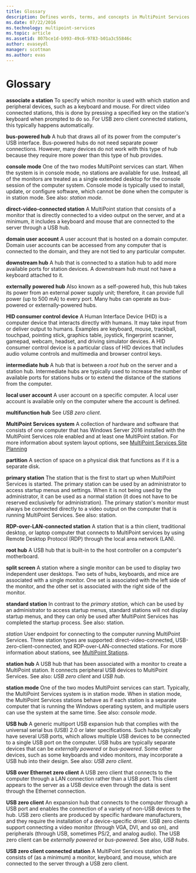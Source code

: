 ```yaml
---
title: Glossary
description: Defines words, terms, and concepts in MultiPoint Services
ms.date: 07/22/2016
ms.technology: multipoint-services
ms.topic: article
ms.assetid: 807bce1d-b993-49c6-9783-b01a3c55846c
author: evaseydl
manager: scottman
ms.author: evas
---
```

# Glossary
**associate a station**
To specify which monitor is used with which station and peripheral devices, such as a keyboard and mouse. For direct video connected stations, this is done by pressing a specified key on the station's keyboard when prompted to do so. For USB zero client connected stations, this typically happens automatically.

**bus-powered hub**
A hub that draws all of its power from the computer's USB interface. Bus-powered hubs do not need separate power connections. However, many devices do not work with this type of hub because they require more power than this type of hub provides.

**console mode**
One of the two modes MultiPoint services can start. When the system is in console mode, no stations are available for use. Instead, all of the monitors are treated as a single extended desktop for the console session of the computer system. Console mode is typically used to install, update, or configure software, which cannot be done when the computer is in station mode. See also: *station mode*.

**direct-video-connected station**
A MultiPoint station that consists of a monitor that is directly connected to a video output on the server, and at a minimum, it includes a keyboard and mouse that are connected to the server through a USB hub.

**domain user account**
A user account that is hosted on a domain computer. Domain user accounts can be accessed from any computer that is connected to the domain, and they are not tied to any particular computer.

**downstream hub**
A hub that is connected to a station hub to add more available ports for station devices. A downstream hub must not have a keyboard attached to it.

**externally powered hub**
Also known as a self-powered hub, this hub takes its power from an external power supply unit; therefore, it can provide full power (up to 500 mA) to every port. Many hubs can operate as bus-powered or externally-powered hubs.

**HID consumer control device**
A Human Interface Device (HID) is a computer device that interacts directly with humans. It may take input from or deliver output to humans. Examples are keyboard, mouse, trackball, touchpad, pointing stick, graphics table, joystick, fingerprint scanner, gamepad, webcam, headset, and driving simulator devices. A HID consumer control device is a particular class of HID devices that includes audio volume controls and multimedia and browser control keys.

**intermediate hub**
A hub that is between a *root hub* on the server and a station hub. Intermediate hubs are typically used to increase the number of available ports for stations hubs or to extend the distance of the stations from the computer.

**local user account**
A user account on a specific computer. A local user account is available only on the computer where the account is defined.

**multifunction hub**
See *USB zero client*.

**MultiPoint Services system**
A collection of hardware and software that consists of one computer that has Windows Server 2016 installed with the MultiPoint Services role enabled and at least one MultiPoint station. For more information about system layout options, see [MultiPoint Services Site Planning](MultiPoint-services-Site-Planning.md)

**partition**
A section of space on a physical disk that functions as if it is a separate disk.

**primary station**
The station that is the first to start up when MultiPoint Services is started. The primary station can be used by an administrator to access startup menus and settings. When it is not being used by the administrator, it can be used as a normal station (it does not have to be reserved exclusively for administration). The primary station's monitor must always be connected directly to a video output on the computer that is running MultiPoint Services. See also: station.

**RDP-over-LAN-connected station**
A station that is a thin client, traditional desktop, or laptop computer that connects to MultiPoint services by using Remote Desktop Protocol (RDP) through the local area network (LAN).

**root hub**
A USB hub that is built-in to the host controller on a computer's motherboard.

**split screen**
A station where a single monitor can be used to display two independent user desktops. Two sets of hubs, keyboards, and mice are associated with a single monitor. One set is associated with the left side of the monitor, and the other set is associated with the right side of the monitor.

**standard station**
In contrast to the *primary station*, which can be used by an administrator to access startup menus, standard stations will not display startup menus, and they can only be used after MultiPoint Services has completed the startup process. See also: station.

*station*
User endpoint for connecting to the computer running MultiPoint Services. Three station types are supported: direct-video-connected, USB-zero-client-connected, and RDP-over-LAN-connected stations. For more information about stations, see [MultiPoint Stations](MultiPoint-services-Stations.md).

**station hub**
A USB hub that has been associated with a monitor to create a MultiPoint station. It connects peripheral USB devices to MultiPoint Services. See also: *USB zero client* and *USB hub*.

**station mode**
One of the two modes MultiPoint services can start. Typically, the MultiPoint Services system is in station mode. When in station mode, the MultiPoint Services stations behave as if each station is a separate computer that is running the Windows operating system, and multiple users can use the system at the same time. See also: *console mode*.

**USB hub**
A generic multiport USB expansion hub that complies with the universal serial bus (USB) 2.0 or later specifications. Such hubs typically have several USB ports, which allows multiple USB devices to be connected to a single USB port on the computer. USB hubs are typically separate devices that can be *externally powered* or *bus-powered*. Some other devices, such as some keyboards and video monitors, may incorporate a USB hub into their design. See also: *USB zero client*.

**USB over Ethernet zero client**
A USB zero client that connects to the computer through a LAN connection rather than a USB port. This client appears to the server as a USB device even through the data is sent through the Ethernet connection.

**USB zero client**
An expansion hub that connects to the computer through a USB port and enables the connection of a variety of non-USB devices to the hub. USB zero clients are produced by specific hardware manufacturers, and they require the installation of a device-specific driver. USB zero clients support connecting a video monitor (through VGA, DVI, and so on), and peripherals (through USB, sometimes PS/2, and analog audio). The USB zero client can be *externally powered* or *bus-powered*. See also, *USB hubs*.

**USB zero client connected station**
A MultiPoint Services station that consists of (as a minimum) a monitor, keyboard, and mouse, which are connected to the server through a USB zero client.

